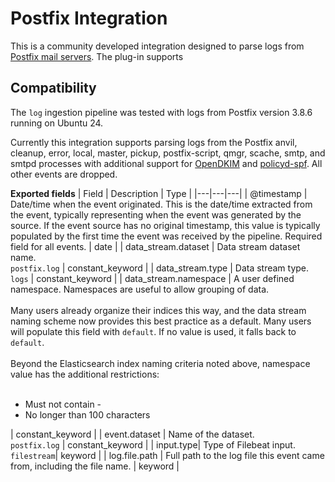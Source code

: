 # Postfix Integration

This is a community developed integration designed to parse logs from [Postfix mail servers](https://www.postfix.org/). The plug-in supports 

## Compatibility
The `log` ingestion pipeline was tested with logs from Postfix version 3.8.6 running on Ubuntu 24. 

Currently this integration supports parsing logs from the Postfix anvil, cleanup, error, local, master, pickup, postfix-script, qmgr, scache, smtp, and smtpd processes with additional support for [OpenDKIM](http://www.opendkim.org/) and [policyd-spf](https://manpages.debian.org/testing/postfix-policyd-spf-python/policyd-spf.1.en.html).  All other events are dropped.

**Exported fields**
| Field | Description | Type |
|---|---|---|
| @timestamp | Date/time when the event originated. This is the date/time extracted from the event, typically representing when the event was generated by the source. If the event source has no original timestamp, this value is typically populated by the first time the event was received by the pipeline. Required field for all events. | date |
| data_stream.dataset | Data stream dataset name.<br/> `postfix.log` | constant_keyword |
| data_stream.type | Data stream type.<br/> `logs` | constant_keyword |
| data_stream.namespace | A user defined namespace. Namespaces are useful to allow grouping of data. <br/><br/> Many users already organize their indices this way, and the data stream naming scheme now provides this best practice as a default. Many users will populate this field with `default`. If no value is used, it falls back to `default`.<br/><br/>Beyond the Elasticsearch index naming criteria noted above, namespace value has the additional restrictions:<br/><br/><ul><li>Must not contain -</li><li>No longer than 100 characters</li></ul> | constant_keyword |
| event.dataset | Name of the dataset.<br/>`postfix.log` | constant_keyword |
| input.type| Type of Filebeat input.<br/>`filestream`| keyword |
| log.file.path | Full path to the log file this event came from, including the file name. | keyword |
